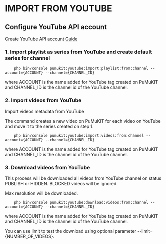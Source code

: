 IMPORT FROM YOUTUBE
===================

## Configure YouTube API account

Create YouTube API account [Guide](AccountsGuide.md)

###  1. Import playlist as series from YouTube and create default series for channel

```
    php bin/console pumukit:youtube:import:playlist:from:channel --account={ACCOUNT} --channel={CHANNEL_ID}
```

where ACCOUNT is the name added for YouTube tag created on PuMuKIT and CHANNEL_ID is the channel id of the YouTube channel.

###  2. Import videos from YouTube

Import videos metadata from YouTube

The command creates a new video on PuMuKIT for each video on YouTube and move it to the series created on step 1.

```
    php bin/console pumukit:youtube:import:videos:from:channel --account={ACCOUNT} --channel={CHANNEL_ID}
```

where ACCOUNT is the name added for YouTube tag created on PuMuKIT and CHANNEL_ID is the channel id of the YouTube channel.

###  3. Download videos from YouTube

This process will be downloaded all videos from YouTube channel on status PUBLISH or HIDDEN. BLOCKED videos will be ignored.

Max resolution will be downloaded.

```
    php bin/console pumukit:youtube:download:videos:from:channel --account={ACCOUNT} --channel={CHANNEL_ID}
```

where ACCOUNT is the name added for YouTube tag created on PuMuKIT and CHANNEL_ID is the channel id of the YouTube channel.

You can use limit to test the download using optional parameter --limit={NUMBER_OF_VIDEOS}.
